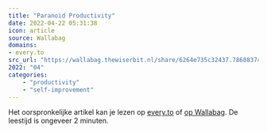 ```yaml
---
title: "Paranoid Productivity"
date: 2022-04-22 05:31:38
icon: article
source: Wallabag
domains:
- every.to
src_url: "https://wallabag.thewiserbit.nl/share/6264e735c32437.78608374"
2022: "04"
categories:
    - "productivity"
    - "self-improvement"
---
```

Het oorspronkelijke artikel kan je lezen op [every.to](https://every.to/praxis/paranoid-productivity-c14ef47b-af8a-4bdc-b475-fd4da8dc6cc2) of [op Wallabag](https://wallabag.thewiserbit.nl/share/6264e735c32437.78608374). De leestijd is ongeveer 2 minuten.